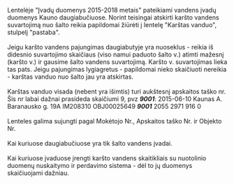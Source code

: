 Lentelėje "Įvadų duomenys 2015-2018 metais" pateikiami vandens įvadų duomenys Kauno daugiabučiuose. 
Norint teisingai atskirti karšto vandens suvartojimą nuo šalto reikia papildomai žiūrėti į lentelę "Karštas vanduo", stulpelį "pastaba".
<br><br>
Jeigu karšto vandens pajungimas daugiabutyje yra nuoseklus - reikia iš didesnio suvartojimo skaičiaus (viso namui paduoto šalto v.) atimti
mažesnį (karšto v.) ir gausime šalto vandens suvartojimą. Karšto v. suvartojimas lieka tas pats.
Jeigu pajungimas lygiagretus - papildomai nieko skaičiuoti nereikia - karštas vanduo nuo šalto jau yra atskirtas.
<br><br>
Karštas vanduo visada (nebent yra išimtis) turi aukštesnį apskaitos taško nr. Šis nr labai dažnai prasideda skaičiumi 9, pvz <strong><em>9001</em></strong>:
2015-06-10	Kaunas	A. Baranausko g. 19A	IM208310	OBJ00025649	<strong><em>9001</em></strong>	2055	2971	916	0
<br><br>
Lenteles galima sujungti pagal Mokėtojo Nr.,	Apskaitos taško Nr. ir	Objekto Nr.
<br><br>
Kai kuriuose daugiabučiuose yra tik šalto vandens įvadai.
<br><br>
Kai kuriuose įvaduose įrengti karšto vandens skaitikliais su nuotolinio duomenų nuskaitymo ir perdavimo sistema - dėl to
jų duomenys skaičiuojami dažniau.
